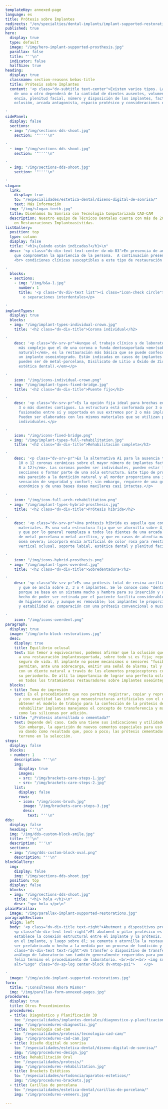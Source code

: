 ```yaml
---
templateKey: annexed-page
language: es
title: Prótesis sobre Implantes
redirects: "/en/specialties/dental-implants/implant-supported-restorations/"
published: true
hero:
  display: true
  type: default
  image: "/img/hero-implant-supported-prosthesis.jpg"
  parallax: false
  title: "''\n"
  indicator: false
  halfSize: true
heading:
  display: true
  classname: section-reasons bebas-title
  title: Prótesis sobre Implantes
  content: '<p class="dv-subtitle text-center">Existen varios tipos. La indicación
    de uno u otro dependerá de la cantidad de dientes ausentes, volumen de hueso y
    encía, plenitud facial, número y disposición de los implantes, factores estéticos,
    oclusión, arcada antagonista, espacio protésico y consideraciones económicas.</p>

'
sidePanel:
  display: false
  sections:
  - img: "/img/sections-dds-shoot.jpg"
    section: '"''''\n"

'
  - img: "/img/sections-dds-shoot.jpg"
    section: '"''''\n"

'
  - img: "/img/sections-dds-shoot.jpg"
    section: '"''''\n"

'
slogan:
  link:
    display: true
    to: "/especialidades/estetica-dental/diseno-digital-de-sonrisa/"
    text: Más Información
  img: "/img/slogan-teeth.jpg"
  title: Diseñamos Su Sonrisa con Tecnología Computarizada CAD-CAM
  description: Nuestro equipo de Técnicos Dentales cuenta con más de 20 años de experiencia
    en Restauraciones Implantoasistidas.
listGallery:
  position: top
  type: column
  display: false
  title: "<h1>¿Cuándo están indicadas?</h1>\n"
  desc: '<p class="dv-div-text text-center dv-mb-83">En presencia de anomalías estéticas
    que comprometan la apariencia de la persona.  A continuación presentamos diversas
    <br> condiciones clínicas susceptibles a este tipo de restauración dental:</p>

'
  blocks:
  - sections:
    - img: "/img/b&a-1.jpg"
      number: 1
      title: '<p class="dv-div-text list"><i class="icon-check circle"></i>Diastemas
        o separaciones interdentales</p>

'
implantTypes:
  display: true
  blocks:
  - img: "/img/implant-types-individual-crown.jpg"
    title: '<h2 class="dv-div-title">Corona individual</h2>

'
    desc: '<p class="dv-srv-pr">Aunque el trabajo clínico y de laboratorio es mucho
      más complejo que el de una corona o funda dentosoportada <em>(sobre un diente
      natural)</em>, es la restauración más básica que se puede confeccionar sobre
      un implante oseointegrado. Están indicadas en casos de implantes unitarios y
      pueden ser de metal-porcelana, Disilicato de Litio u Óxido de Zirconio <em>(alta
      estética dental).</em></p>

'
    icon: "/img/icons-individual-crown.png"
  - img: "/img/implant-types-fixed-bridge.jpg"
    title: '<h2 class="dv-div-title">Puente fijo</h2>

'
    desc: '<p class="dv-srv-pr">Es la opción fija ideal para brechas edéntulas de
      3 o más dientes contiguos. La estructura está conformada por 3 o más coronas
      fusionadas entre sí y soportada en sus extremos por 2 o más implantes dentales.
      Pueden ser elaborados con los mismos materiales que se utilizan para las coronas
      individuales.</p>

'
    icon: "/img/icons-fixed-bridge.png"
  - img: "/img/implant-types-full-rehabilitation.jpg"
    title: '<h2 class="dv-div-title">Rehabilitación completa</h2>

'
    desc: '<p class="dv-srv-pr">Es la alternativa A1 para la ausencia total de dientes.
      10 o 12 coronas cerámicas sobre el mayor número de implantes factible <em>(de
      8 a 12)</em>. Las coronas pueden ser individuales, pueden estar fusionadas por
      secciones o formar parte de una sola estructura. Este tipo de prótesis es el
      más parecido a la dentición natural y al morder proporciona una inigualable
      sensación de seguridad y confort; sin embargo, requiere de una gran inversión
      económica y de unas bases óseas maxilares casi intactas.</p>

'
    icon: "/img/icon-full-arch-rehabilitation.png"
  - img: "/img/implant-types-hybrid-prosthesis.jpg"
    title: '<h2 class="dv-div-title">Prótesis híbrida</h2>

'
    desc: '<p class="dv-srv-pr">Una prótesis híbrida es aquella que combina varios
      materiales. Es una sola estructura fija que se atornilla sobre 4, 6 u 8 implantes
      y que por lo general reemplaza a todos los dientes de una arcada. Puede ser
      de metal-porcelana o metal-acrílico, y que en casos de atrofia maxilar o reabsorción
      ósea severa; incorpora encía artificial de color rosa para reestablecer la dimensión
      vertical oclusal, soporte labial, estética dental y plenitud facial de la persona.</p>

'
    icon: "/img/icons-hybrid-prosthesis.png"
  - img: "/img/implant-types-overdent.jpg"
    title: '<h2 class="dv-div-title">Sobredentadura</h2>

'
    desc: '<p class="dv-srv-pr">Es una prótesis total de resina acrílica, removible
      y que se ancla sobre 2, 3 o 4 implantes. Se le conoce como "dentadura de encaje"
      porque se basa en un sistema macho y hembra para su inserción y remoción. El
      hecho de poder ser retirada por el paciente facilita considerablemente el proceso
      de higiene oral, y aunque es removible; los implantes le proporcionan gran retención
      y estabilidad en comparación con una prótesis convencional o mucosoportada.</p>

'
    icon: "/img/icons-overdent.png"
paragraph:
  display: true
  image: "/img/info-block-restorations.jpg"
  desc:
    display: true
    title: Equilibrio oclusal
    text: Sin temor a equivocarnos, podemos afirmar que la oclusión que le procuremos
      a una restauración implantosoportada, sobre todo si es fija; representará su
      seguro de vida. El implante no posee mecanismos o sensores "fusibles" que le
      permitan, ante una sobrecarga, emitir una señal de alarma; tal y como sucede
      con un diente natural a través de los elementos propioceptores contenidos en
      su periodonto. De allí la importancia de lograr una perfecta oclusión o mordida
      en todos los tratamientos restauradores sobre implantes oseointegrados.
  blocks:
  - title: Toma de impresión
    text: Es el procedimiento que nos permite registrar, copiar y reproducir en negativo
      y con exactitud las infra y mesoestructuras artificiales con el objetivo de
      obtener el modelo de trabajo para la confección de la prótesis definitiva. Para
      rehabilitar implantes manejamos el concepto de transferencia y materiales elastoméricos
      como las siliconas por adición.
  - title: "¿Prótesis atornillada o cementada?"
    text: Depende del caso. Cada una tiene sus indicaciones y utilidades específicas.
      Sin embargo, la aparición de nuevos cementos especiales para uso implantológico
      va dando como resultado que, poco a poco; las prótesis cementadas vayan ganando
      terreno en la selección.
steps:
  display: false
  blocks:
  - number: 1
    description: "''\n"
    img:
      display: true
      images:
      - src: "/img/brackets-care-steps-1.jpg"
      - src: "/img/brackets-care-steps-2.jpg"
    list:
      display: false
      rows:
      - icon: "/img/icons-brush.jpg"
        image: "/img/brackets-care-steps-3.jpg"
        desc:
          text: "''\n"
dds:
  display: false
  heading: "''\n"
  img: "/img/dds-custom-block-smile.jpg"
  title: "''\n"
  description: "''\n"
  sections:
  - img: "/img/dds-custom-block-oval.png"
    description: "''\n"
blockGallery:
  img:
    display: false
    img: "/img/sections-dds-shoot.jpg"
  position: top
  display: false
  blocks:
  - img: "/img/sections-dds-shoot.jpg"
    title: "<h1> hola </h1>\n"
    desc: "<p> hola </p>\n"
plainParallax:
  image: "/img/parallax-implant-supported-restorations.jpg"
paragraphSection:
  align: left
  body: '<p class="dv-div-title text-right">Abutment y dispositivos protésicos</p>
    <p class="dv-div-text text-right">El abutment o pilar protésico es la pieza que
    establece la conexión estructural entre el implante y la prótesis. Se enrosca
    en el implante, y luego sobre él; se cementa o atornilla la restauración. Puede
    ser prefabricado o hecho a la medida por un proceso de fundición y colado metálico.</p><p
    class="dv-div-text text-right">Un transfer o dispositivo de transferencia y un
    análogo de laboratorio son también generalmente requeridos para poder llevar a
    feliz término el procedimiento de laboratorio. <br><br><br> <img src="https://dentalvip.com.ve/wp-content/uploads/2018/09/protimp-img9.jpg"
    alt="Logo" class="dv-sp-log center-block dv-mtop-psi">    </p>

'
  image: "/img/aside-implant-supported-restorations.jpg"
form:
  title: "¡Consúltenos Ahora Mismo!"
  img: "/img/parallax-form-annexed-pages.jpg"
procedures:
  display: true
  title: Otros Procedimientos
  procedures:
  - title: Diagnóstico y Planificación 3D
    to: "/especialidades/implantes-dentales/diagnostico-y-planificacion-3d/"
    img: "/img/procedures-diagnostic.jpg"
  - title: Tecnología cad-cam
    to: "/especialidades/protesis/tecnologia-cad-cam/"
    img: "/img/procedures-cad-cam.jpg"
  - title: Diseño digital de sonrisa
    to: "/especialidades/estetica-dental/diseno-digital-de-sonrisa/"
    img: "/img/procedures-design.jpg"
  - title: Rehabilitación Oral
    to: "/especialidades/protesis/"
    img: "/img/procedures-rehabilitation.jpg"
  - title: Brackets Estéticos
    to: "/especialidades/ortodoncia/aparatos-esteticos/"
    img: "/img/procedures-brackets.jpg"
  - title: Carillas de porcelana
    to: "/especialidades/estetica-dental/carillas-de-porcelana/"
    img: "/img/procedures-veneers.jpg"

---
```

